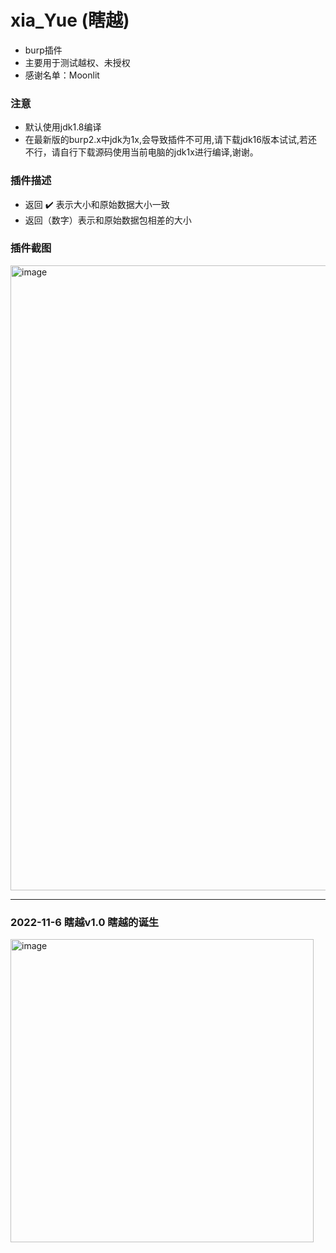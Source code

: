 # xia_Yue (瞎越)

* burp插件
* 主要用于测试越权、未授权
* 感谢名单：Moonlit

### 注意
* 默认使用jdk1.8编译
* 在最新版的burp2.x中jdk为1x,会导致插件不可用,请下载jdk16版本试试,若还不行，请自行下载源码使用当前电脑的jdk1x进行编译,谢谢。

### 插件描述
* 返回 ✔️ 表示大小和原始数据大小一致
* 返回（数字）表示和原始数据包相差的大小



### 插件截图

<img width="1000" alt="image" src="https://user-images.githubusercontent.com/30351807/200175424-4781e063-06c4-4692-b0d4-e8fa2160f75d.png">

************
### 2022-11-6 瞎越v1.0 瞎越的诞生

<img width="485" alt="image" src="https://user-images.githubusercontent.com/30351807/200175816-9e821e3c-d807-41cd-b975-eeb94e174e3a.png">

